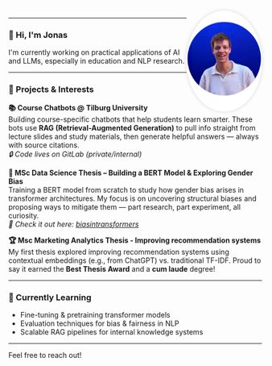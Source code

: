 <img src="https://github.com/KleinJonasUVT/KleinJonasUVT/blob/3ff465966bc0a86d48940235e2b04b56cc890c1f/static/Image%206.png" alt="Jonas" align="right" width="150" style="border-radius: 50%; box-shadow: 0 0 8px rgba(0,0,0,0.15);" />

---

### 👋 Hi, I'm Jonas

I'm currently working on practical applications of AI and LLMs, especially in education and NLP research.

---

### 🚀 Projects & Interests

**📚 Course Chatbots @ Tilburg University**  
Building course-specific chatbots that help students learn smarter. These bots use **RAG (Retrieval-Augmented Generation)** to pull info straight from lecture slides and study materials, then generate helpful answers — always with source citations.  
  _🔒 Code lives on GitLab (private/internal)_


**🧠 MSc Data Science Thesis – Building a BERT Model & Exploring Gender Bias**  
Training a BERT model from scratch to study how gender bias arises in transformer architectures. My focus is on uncovering structural biases and proposing ways to mitigate them — part research, part experiment, all curiosity.  
  _📁 Check it out here: [biasintransformers](https://github.com/KleinJonasUVT/biasintransformers)_  


**🏆 Msc Marketing Analytics Thesis - Improving recommendation systems**  
My first thesis explored improving recommendation systems using contextual embeddings (e.g., from ChatGPT) vs. traditional TF-IDF. Proud to say it earned the **Best Thesis Award** and a **cum laude** degree!

---

### 🔬 Currently Learning
- Fine-tuning & pretraining transformer models
- Evaluation techniques for bias & fairness in NLP
- Scalable RAG pipelines for internal knowledge systems

---

Feel free to reach out!
